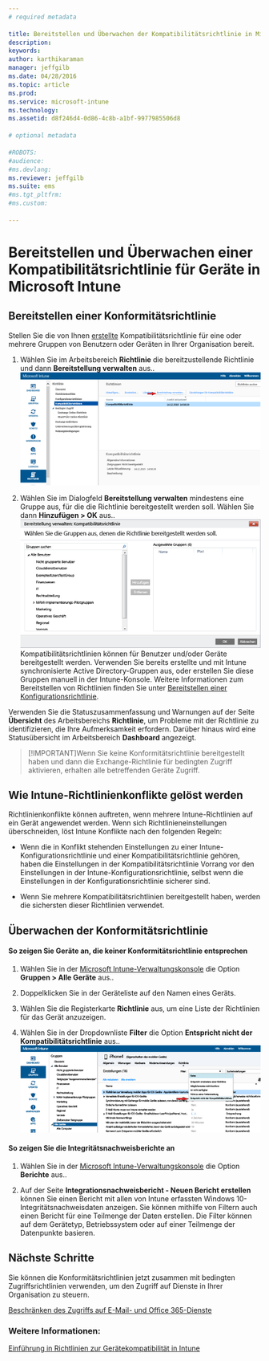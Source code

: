 ```yaml
---
# required metadata

title: Bereitstellen und Überwachen der Kompatibilitätsrichtlinie in Microsoft Intune | Microsoft Intune
description:
keywords:
author: karthikaraman
manager: jeffgilb
ms.date: 04/28/2016
ms.topic: article
ms.prod:
ms.service: microsoft-intune
ms.technology:
ms.assetid: d8f246d4-0d86-4c8b-a1bf-9977985506d8

# optional metadata

#ROBOTS:
#audience:
#ms.devlang:
ms.reviewer: jeffgilb
ms.suite: ems
#ms.tgt_pltfrm:
#ms.custom:

---
```


# Bereitstellen und Überwachen einer Kompatibilitätsrichtlinie für Geräte in Microsoft Intune
## Bereitstellen einer Konformitätsrichtlinie
Stellen Sie die von Ihnen [erstellte](create-a-device-compliance-policy-in-microsoft-intune.md) Kompatibilitätsrichtlinie für eine oder mehrere Gruppen von Benutzern oder Geräten in Ihrer Organisation bereit.

1.  Wählen Sie im Arbeitsbereich **Richtlinie** die bereitzustellende Richtlinie und dann **Bereitstellung verwalten** aus..
![Screenshot der Seite „Kompatibilitätsrichtlinie“ mit der Menüoption „Bereitstellung verwalten“ ganz oben](./media/intune-sa-3c-deploy-compliance-policy2.png)

2.  Wählen Sie im Dialogfeld **Bereitstellung verwalten** mindestens eine Gruppe aus, für die die Richtlinie bereitgestellt werden soll. Wählen Sie dann **Hinzufügen > OK** aus..
![Screenshot des Dialogfelds „Bereitstellung verwalten“](./media/intune-sa-3d-deploy-compliance-policy3-Manage.png)
Kompatibilitätsrichtlinien können für Benutzer und/oder Geräte bereitgestellt werden. Verwenden Sie bereits erstellte und mit Intune synchronisierte Active Directory-Gruppen aus, oder erstellen Sie diese Gruppen manuell in der Intune-Konsole. Weitere Informationen zum Bereitstellen von Richtlinien finden Sie unter [Bereitstellen einer Konfigurationsrichtlinie](manage-settings-and-features-on-your-devices-with-microsoft-intune-policies.md).

Verwenden Sie die Statuszusammenfassung und Warnungen auf der Seite **Übersicht** des Arbeitsbereichs **Richtlinie**, um Probleme mit der Richtlinie zu identifizieren, die Ihre Aufmerksamkeit erfordern. Darüber hinaus wird eine Statusübersicht im Arbeitsbereich **Dashboard** angezeigt.

> [!IMPORTANT]Wenn Sie keine Konformitätsrichtlinie bereitgestellt haben und dann die Exchange-Richtlinie für bedingten Zugriff aktivieren, erhalten alle betreffenden Geräte Zugriff.

## Wie Intune-Richtlinienkonflikte gelöst werden
Richtlinienkonflikte können auftreten, wenn mehrere Intune-Richtlinien auf ein Gerät angewendet werden. Wenn sich Richtlinieneinstellungen überschneiden, löst Intune Konflikte nach den folgenden Regeln:

-   Wenn die in Konflikt stehenden Einstellungen zu einer Intune-Konfigurationsrichtlinie und einer Kompatibilitätsrichtlinie gehören, haben die Einstellungen in der Kompatibilitätsrichtlinie Vorrang vor den Einstellungen in der Intune-Konfigurationsrichtlinie, selbst wenn die Einstellungen in der Konfigurationsrichtlinie sicherer sind.

-   Wenn Sie mehrere Kompatibilitätsrichtlinien bereitgestellt haben, werden die sichersten dieser Richtlinien verwendet.

## Überwachen der Konformitätsrichtlinie

#### So zeigen Sie Geräte an, die keiner Konformitätsrichtlinie entsprechen

1.  Wählen Sie in der [Microsoft Intune-Verwaltungskonsole](https://manage.microsoft.com) die Option **Gruppen > Alle Geräte** aus..

2.  Doppelklicken Sie in der Geräteliste auf den Namen eines Geräts.

3.  Wählen Sie die Registerkarte **Richtlinie** aus, um eine Liste der Richtlinien für das Gerät anzuzeigen.

4.  Wählen Sie in der Dropdownliste **Filter** die Option **Entspricht nicht der Kompatibilitätsrichtlinie** aus..
![Screenshot mit der Liste der Optionen in der Filterliste](./media/intune-sa-3e-view-device-noncompliance.png)

#### So zeigen Sie die Integritätsnachweisberichte an

1.  Wählen Sie in der [Microsoft Intune-Verwaltungskonsole](https://manage.microsoft.com) die Option **Berichte** aus..

2.  Auf der Seite **Integrationsnachweisbericht - Neuen Bericht erstellen** können Sie einen Bericht mit allen von Intune erfassten Windows 10-Integritätsnachweisdaten anzeigen. Sie können mithilfe von Filtern auch einen Bericht für eine Teilmenge der Daten erstellen. Die Filter können auf dem Gerätetyp, Betriebssystem oder auf einer Teilmenge der Datenpunkte basieren.


## Nächste Schritte
Sie können die Konformitätsrichtlinien jetzt zusammen mit bedingten Zugriffsrichtlinien verwenden, um den Zugriff auf Dienste in Ihrer Organisation zu steuern.

[Beschränken des Zugriffs auf E-Mail- und Office 365-Dienste](restrict-access-to-email-and-o365-services-with-microsoft-intune.md)


### Weitere Informationen:
[Einführung in Richtlinien zur Gerätekompatibilität in Intune](introduction-to-device-compliance-policies-in-microsoft-intune.md)


<!--HONumber=May16_HO1-->


